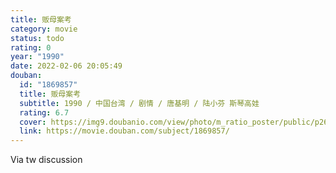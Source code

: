 ```yaml
---
title: 贩母案考
category: movie
status: todo
rating: 0
year: "1990"
date: 2022-02-06 20:05:49
douban:
  id: "1869857"
  title: 贩母案考
  subtitle: 1990 / 中国台湾 / 剧情 / 唐基明 / 陆小芬 斯琴高娃
  rating: 6.7
  cover: https://img9.doubanio.com/view/photo/m_ratio_poster/public/p2632242385.jpg
  link: https://movie.douban.com/subject/1869857/
---
```


Via tw discussion 
